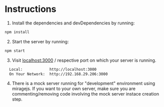 # Instructions

1. Install the dependencies and devDependencies by running:

```sh
npm install
```

2. Start the server by running:

```sh
npm start
```

3. Visit [localhost:3000](http://localhost:3000) / respective port on which your server is running.

```sh
  Local:            http://localhost:3000
  On Your Network:  http://192.168.29.206:3000
```

4. There is a mock server running for "development" environment using miragejs. If you want to your own server, make sure you are commenting/removing code involving the mock server instace creation step.